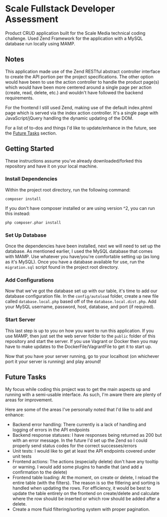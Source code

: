 # Scale Fullstack Developer Assessment

Product CRUD application built for the Scale Media technical coding challenge. Used Zend Framework for the application with a MySQL database run locally using MAMP.

## Notes

This application made use of the Zend RESTful abstract controller interface to create the API portion per the project specifications. The other option would have been to use the action controller to handle the product page(s) which would have been more centered around a single page per action (create, read, delete, etc.) and wouldn't have followed the backend requirements.

For the frontend I still used Zend, making use of the default index.phtml page which is served via the index action controller. It's a single page with JavaScript/jQuery handling the dynamic updating of the DOM.

For a list of to-dos and things I'd like to update/enhance in the future, see the [Future Tasks](#future-tasks) section.

## Getting Started

These instructions assume you've already downloaded/forked this repository and have it on your local machine.

### Install Dependencies

Within the project root directory, run the following command:

```
composer install
```

If you don't have composer installed or are using version ^2, you can run this instead:

```
php composer.phar install
```

### Set Up Database

Once the dependencies have been installed, next we will need to set up the database. As mentioned earlier, I used the MySQL database that comes with MAMP. Use whatever you have/you're comfortable setting up (as long as it's MySQL). Once you have a database available for use, run the `migration.sql` script found in the project root directory.

### Add Configurations

Now that we've got the database set up with our table, it's time to add our database configuration file. In the `config/autoload` folder, create a new file called `database.local.php` based off of the `database.local.dist.php`. Add your MySQL username, password, host, database, and port (if required).

### Start Server

This last step is up to you on how you want to run this application. If you use MAMP, then just set the web server folder to the `public` folder of this repository and start the server. If you use Vagrant or Docker then you may have to make updates to the DockerFile/VagrantFile to get it to start up.

Now that you have your server running, go to your localhost (on whichever port it your server is running) and play around!

## Future Tasks

My focus while coding this project was to get the main aspects up and running with a semi-usable interface. As such, I'm aware there are plenty of areas for improvement.

Here are some of the areas I've personally noted that I'd like to add and enhance:

- Backend error handling: There currently is a lack of handling and logging of errors in the API endpoints
- Backend response statuses: I have responses being returned as 200 but with an error message. In the future I'd set up the Zend so I could properly send status codes for the correct successes/errors
- Unit tests: I would like to get at least the API endpoints covered under unit tests
- Frontend actions: The actions (especially delete) don't have any tooltip or warning. I would add some plugins to handle that (and add a confirmation to the delete)
- Frontend table loading: At the moment, on create or delete, I reload the entire table (with the filters). The reason is so the fitlering and sorting is handled when updating the rows. For efficiency, it would be best to update the table entirely on the frontend on create/delete and calculate where the row should be inserted or which row should be added after a delete.
- Create a more fluid filtering/sorting system with proper pagination.